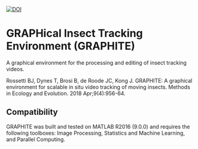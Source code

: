 [![DOI](https://zenodo.org/badge/51121054.svg)](https://zenodo.org/badge/latestdoi/51121054)

# GRAPHical Insect Tracking Environment (GRAPHITE)
A graphical environment for the processing and editing of insect tracking videos.

Rossetti BJ, Dynes T, Brosi B, de Roode JC, Kong J. GRAPHITE: A graphical environment for scalable in situ video tracking of moving insects. Methods in Ecology and Evolution. 2018 Apr;9(4):956-64.

## Compatibility
GRAPHITE was built and tested on MATLAB R2016 (9.0.0) and requires the following toolboxes: Image Processing, Statistics and Machine Learning, and Parallel Computing.

